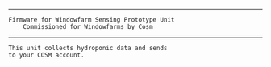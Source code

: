 ------------------------------------------------------

	Firmware for Windowfarm Sensing Prototype Unit 
		Commissioned for Windowfarms by Cosm
------------------------------------------------------

	This unit collects hydroponic data and sends 
	to your COSM account.